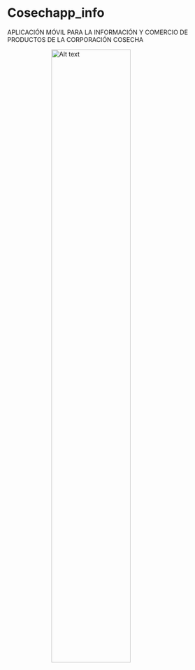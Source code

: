 # Cosechapp_info
APLICACIÓN MÓVIL PARA LA INFORMACIÓN Y COMERCIO DE PRODUCTOS DE LA CORPORACIÓN COSECHA


<img
  src="/app/src/main/res/drawable/logo_cosecha.png"
  alt="Alt text"
  title="Cosecha"
  style="display: flex; margin:auto; width: 60%; hight: 10%;left: 500%">
